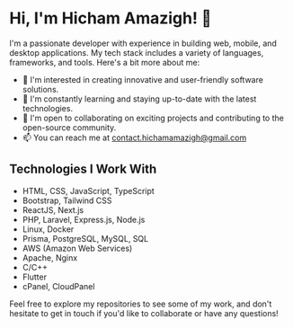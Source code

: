 # Hi, I'm Hicham Amazigh! 👋

I'm a passionate developer with experience in building web, mobile, and desktop applications. My tech stack includes a variety of languages, frameworks, and tools. Here's a bit more about me:

- 👀 I'm interested in creating innovative and user-friendly software solutions.
- 🌱 I'm constantly learning and staying up-to-date with the latest technologies.
- 💞️ I'm open to collaborating on exciting projects and contributing to the open-source community.
- 📫 You can reach me at contact.hichamamazigh@gmail.com

## Technologies I Work With

- HTML, CSS, JavaScript, TypeScript
- Bootstrap, Tailwind CSS
- ReactJS, Next.js
- PHP, Laravel, Express.js, Node.js
- Linux, Docker
- Prisma, PostgreSQL, MySQL, SQL
- AWS (Amazon Web Services)
- Apache, Nginx
- C/C++
- Flutter
- cPanel, CloudPanel

Feel free to explore my repositories to see some of my work, and don't hesitate to get in touch if you'd like to collaborate or have any questions!

